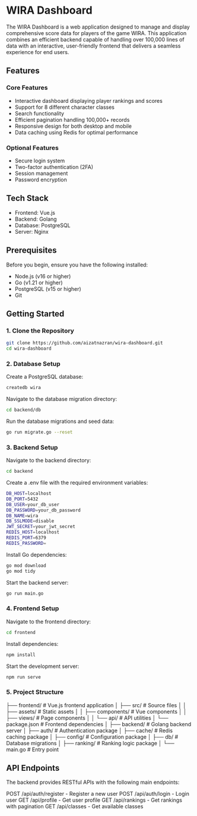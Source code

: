 # WIRA Dashboard

The WIRA Dashboard is a web application designed to manage and display comprehensive score data for players of the game WIRA. This application combines an efficient backend capable of handling over 100,000 lines of data with an interactive, user-friendly frontend that delivers a seamless experience for end users.

## Features

### Core Features
- Interactive dashboard displaying player rankings and scores
- Support for 8 different character classes
- Search functionality
- Efficient pagination handling 100,000+ records
- Responsive design for both desktop and mobile
- Data caching using Redis for optimal performance

### Optional Features
- Secure login system
- Two-factor authentication (2FA)
- Session management
- Password encryption

## Tech Stack

- Frontend: Vue.js
- Backend: Golang
- Database: PostgreSQL
- Server: Nginx

## Prerequisites

Before you begin, ensure you have the following installed:
- Node.js (v16 or higher)
- Go (v1.21 or higher)
- PostgreSQL (v15 or higher)
- Git

## Getting Started

### 1. Clone the Repository
```bash
git clone https://github.com/aizatnazran/wira-dashboard.git
cd wira-dashboard
```

### 2. Database Setup
Create a PostgreSQL database:
```bash
createdb wira
```
Navigate to the database migration directory:
```bash
cd backend/db
```
Run the database migrations and seed data:
```bash
go run migrate.go --reset
```

### 3. Backend Setup
Navigate to the backend directory:
```bash
cd backend
```
Create a .env file with the required environment variables:
```bash
DB_HOST=localhost
DB_PORT=5432
DB_USER=your_db_user
DB_PASSWORD=your_db_password
DB_NAME=wira
DB_SSLMODE=disable
JWT_SECRET=your_jwt_secret
REDIS_HOST=localhost
REDIS_PORT=6379
REDIS_PASSWORD=
```

Install Go dependencies:
```bash
go mod download
go mod tidy
```
Start the backend server:
```bash
go run main.go
```

### 4. Frontend Setup
Navigate to the frontend directory:
```bash
cd frontend
```
Install dependencies:
```bash
npm install
```
Start the development server:
```bash
npm run serve
```


### 5. Project Structure
├── frontend/               # Vue.js frontend application
│   ├── src/                # Source files
│   │   ├── assets/         # Static assets
│   │   ├── components/     # Vue components
│   │   ├── views/          # Page components
│   │   └── api/            # API utilities
│   └── package.json        # Frontend dependencies
│
├── backend/               # Golang backend server
│   ├── auth/              # Authentication package
│   ├── cache/             # Redis caching package
│   ├── config/            # Configuration package
│   ├── db/                # Database migrations
│   ├── ranking/           # Ranking logic package
│   └── main.go            # Entry point


## API Endpoints
The backend provides RESTful APIs with the following main endpoints:

POST /api/auth/register - Register a new user
POST /api/auth/login - Login user
GET /api/profile - Get user profile
GET /api/rankings - Get rankings with pagination
GET /api/classes - Get available classes